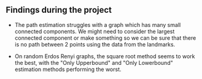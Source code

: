 ## Findings during the project

- The path estimation struggles with a graph which has many small connected 
components. We might need to consider the largest connected component or make
something so we can be sure that there is no path between 2 points using the
data from the landmarks.

- On random Erdos Renyi graphs, the square root method seems to work the best,
with the "Only Upperbound" and "Only Lowerbound" estimation methods performing 
the worst.